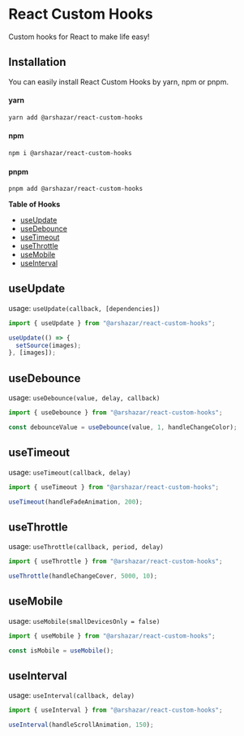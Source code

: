# React Custom Hooks

Custom hooks for React to make life easy!

## Installation

You can easily install React Custom Hooks by yarn, npm or pnpm.

#### yarn

```bash
yarn add @arshazar/react-custom-hooks
```

#### npm

```bash
npm i @arshazar/react-custom-hooks
```

#### pnpm

```bash
pnpm add @arshazar/react-custom-hooks
```

**Table of Hooks**

<!-- prettier-ignore-start -->

- [useUpdate](#useUpdate)
- [useDebounce](#useDebounce)
- [useTimeout](#useTimeout)
- [useThrottle](#useThrottle)
- [useMobile](#useMobile)
- [useInterval](#useInterval)


<!-- prettier-ignore-end -->

## useUpdate

usage: `useUpdate(callback, [dependencies])`

```js
import { useUpdate } from "@arshazar/react-custom-hooks";

useUpdate(() => {
  setSource(images);
}, [images]);
```

## useDebounce

usage: `useDebounce(value, delay, callback)`

```js
import { useDebounce } from "@arshazar/react-custom-hooks";

const debounceValue = useDebounce(value, 1, handleChangeColor);
```

## useTimeout

usage: `useTimeout(callback, delay)`

```js
import { useTimeout } from "@arshazar/react-custom-hooks";

useTimeout(handleFadeAnimation, 200);
```

## useThrottle

usage: `useThrottle(callback, period, delay)`

```js
import { useThrottle } from "@arshazar/react-custom-hooks";

useThrottle(handleChangeCover, 5000, 10);
```

## useMobile

usage: `useMobile(smallDevicesOnly = false)`

```js
import { useMobile } from "@arshazar/react-custom-hooks";

const isMobile = useMobile();
```

## useInterval

usage: `useInterval(callback, delay)`

```js
import { useInterval } from "@arshazar/react-custom-hooks";

useInterval(handleScrollAnimation, 150);
```
